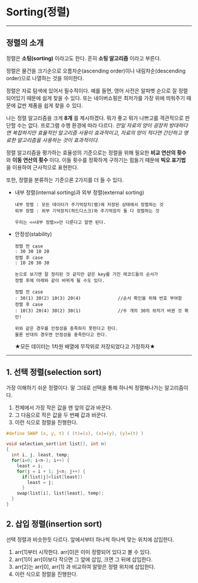 # Sorting(정렬)
- - -
## 정렬의 소개
정렬은 __소팅(sorting)__ 이라고도 한다. 흔히 __소팅 알고리즘__ 이라고 부른다.

정렬은 물건을 크기순으로 오름차순(ascending order)이나 내림차순(descending order)으로 나열하는 것을 의미한다.

정렬은 자료 탐색에 있어서 필수적이다. 예를 들면, 영어 사전은 알파벳 순으로 잘 정렬되어있기 때문에 쉽게 찾을 수 있다. 또는 네이버쇼핑은 최저가를 가장 위에 띄워주기 때문에 값싼 제품을 쉽게 찾을 수 있다.

나는 정렬 알고리즘을 크게 __8개__ 를 제시하겠다. 뭐가 좋고 뭐가 나쁘고를 객관적으로 판단할 수는 없다. 프로그램 수행 환경에 따라 다르다. _만일 자료의 양이 굉장히 방대하다면 복잡하지만 효율적인 알고리즘 사용이 효과적이고, 자료의 양이 적다면 간단하고 명료한 알고리즘을 사용하는 것이 효과적이다._

정렬 알고리즘을 평가하는 효율성의 기준으로는 정렬을 위해 필요한 __비교 연산의 횟수__ 와 __이동 연산의 횟수__ 이다. 이들 횟수를 정확하게 구하기는 힘들기 때문에 __빅오 표기법__ 을 이용하여 근사적으로 표현한다.

또한, 정렬을 분류하는 기준으론 2가지를 더 들 수 있다.
- 내부 정렬(internal sorting)과 외부 정렬(external sorting)
  ```
  내부 정렬 : 모든 데이터가 주기억장치(램)에 저장된 상태에서 정렬하는 것
  외부 정렬 : 외부 기억장치(하드디스크)와 주기억장치 둘 다 정렬하는 것

  우리는 <<내부 정렬>>만 다룬다고 알면 된다.
  ```
- 안정성(stability)
  ```
  정렬 전 case
  : 30 30 10 20
  정렬 후 case
  : 10 20 30 30

  눈으로 보기엔 잘 정리된 것 같지만 같은 key를 가진 레코드들의 순서가
  정렬 후에 아래와 같이 바뀌게 될 수도 있다.

  정렬 전 case
  : 30(1) 30(2) 10(3) 20(4)              //순서 확인을 위해 번호 부여함
  정렬 후 case
  : 10(3) 20(4) 30(2) 30(1)              //두 개의 30의 위치가 바뀐 것 확인!

  위와 같은 경우를 안정성을 충족하지 못한다고 한다.
  물론 반대의 경우엔 안정성을 충족한다고 한다.
  ```

  ★모든 데이터는 1차원 배열에 무작위로 저장되었다고 가정하자★
- - -
## 1. 선택 정렬(selection sort)

가장 이해하기 쉬운 정렬이다. 말 그대로 선택을 통해 하나씩 정렬해나가는 알고리즘이다.
 1. 전체에서 가장 작은 값을 맨 앞의 값과 바꾼다.
 2. 그 다음으로 작은 값을 두 번째 값과 바꾼다.
 3. 이런 식으로 정렬을 진행한다.

```c
#define SWAP (x, y, t) ( (t)=(x), (x)=(y), (y)=(t) )

void selection_sort(int list[], int n)
{
  int i, j, least, temp;
  for(i=0; i<n-1; i++) {
    least = i;
    for(j = i + 1; j<n; j++) {
      if(list[j]<list[least])
        least = j;
      }
    swap(list[i], list[least], temp);
  }
}
```
## 2. 삽입 정렬(insertion sort)

선택 정렬과 비슷한듯 다르다. 앞에서부터 하나씩 하나씩 맞는 위치에 삽입한다.
1. arr[1]부터 시작한다. arr[0]은 이미 정렬되어 있다고 볼 수 있다.
2. arr[1]이 arr[0]보다 작으면 그 앞에 삽입, 크면 그 뒤에 삽입한다.
3. arr[2]는 arr[0], arr[1] 과 비교하여 알맞은 정렬 위치에 삽입한다.
4. 이런 식으로 정렬을 진행한다.
